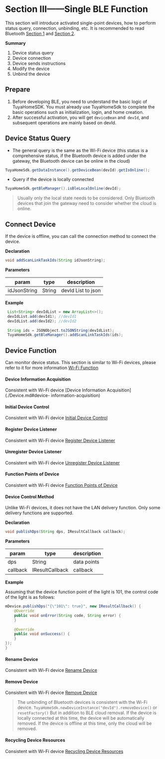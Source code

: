 # Section III——Single BLE Function
This section will introduce activated single-point devices, how to perform status query, connection, unbinding, etc. It is recommended to read Bluetooth  [Section 1](./BLE.md) and [Section 2](./BLE_Activator.md).

**Summary**

1. Device status query
2. Device connection
3. Device sends instructions
4. Modify the device
5. Unbind the device


## Prepare
1. Before developing BLE, you need to understand the basic logic of TuyaHomeSDK. You must already use TuyaHomeSdk to complete the basic operations such as initialization, login, and home creation.
2. After successful activation, you will get `deviceBean` and` devId`, and subsequent operations are mainly based on devId.

## Device Status Query
* The general query is the same as the Wi-Fi device (this status is a comprehensive status, if the Bluetooth device is added under the gateway, the Bluetooth device can be online in the cloud)
```java
TuyaHomeSdk.getDataInstance().getDeviceBean(devId).getIsOnline();
```
* Query if the device is locally connected
```java
TuyaHomeSdk.getBleManager().isBleLocalOnline(devId);
```
> Usually only the local state needs to be considered. Only Bluetooth devices that join the gateway need to consider whether the cloud is online.

## Connect Device
If the device is offline, you can call the connection method to connect the device.

**Declaration**

```java
void addScanLinkTaskIds(String idJsonString);
```

**Parameters**

|param|type|description|
|--|--|--|
|idJsonString|String|devId List to json|

**Example**

```java
 List<String> devIdList = new ArrayList<>();
 devIdList.add(devId1); //devId1
 devIdList.add(devId2); //devId2
 
 String ids = JSONObject.toJSONString(devIdList);
 TuyaHomeSdk.getBleManager().addScanLinkTaskIds(ids);
```

## Device Function
Can monitor device status. This section is similar to Wi-Fi devices, please refer to it for more information [Wi-Fi Function](./Device.md)

#### Device Information Acquisition

Consistent with Wi-Fi device  [Device Information Acquisition](./Device.md#device- information-acquisition)

#### Initial Device Control

Consistent with Wi-Fi device  [Initial Device Control](./Device.md#initial-device-control)

#### Register Device Listener

Consistent with Wi-Fi device  [Register Device Listener](./Device.md#register-device-listener)

#### Unregister Device Listener

Consistent with Wi-Fi device  [Unregister Device Listener](./Device.md#unregister-device-listener)

#### Function Points of Device
Consistent with Wi-Fi device  [Function Points of Device](./Device.md#function-points-of-device)

#### Device Control Method

Unlike Wi-Fi devices, it does not have the LAN delivery function. Only some delivery functions are supported.

**Declaration**

```java
void publishDps(String dps, IResultCallback callback);
```

**Parameters**

|param|type|description|
| ---- |--|--- |
| dps |String|data points|
| callback|IResultCallback|callback|

**Example**

Assuming that the device function point of the light is 101, the control code of the light is as follows:
	
```java
mDevice.publishDps("{\"101\": true}", new IResultCallback() {
    @Override
    public void onError(String code, String error) {
    }
	
    @Override
    public void onSuccess() {
    }
});
}
```

#### Rename Device

Consistent with Wi-Fi device  [Rename Device](./Device.md#rename-device)

#### Remove Device

Consistent with Wi-Fi device  [Remove Device](./Device.md#remove-device)

> The unbinding of Bluetooth devices is consistent with the Wi-Fi device.
> `TuyaHomeSdk.newDeviceInstance("devId").removeDevice()` or `resetFactory()` 
> But in addition to BLE cloud removal. If the device is locally connected at this time, the device will be automatically removed. If the device is offline at this time, only the cloud will be removed.

#### Recycling Device Resources

Consistent with Wi-Fi device  [Recycling Device Resources](./Device.md#recycling-device-resources)
